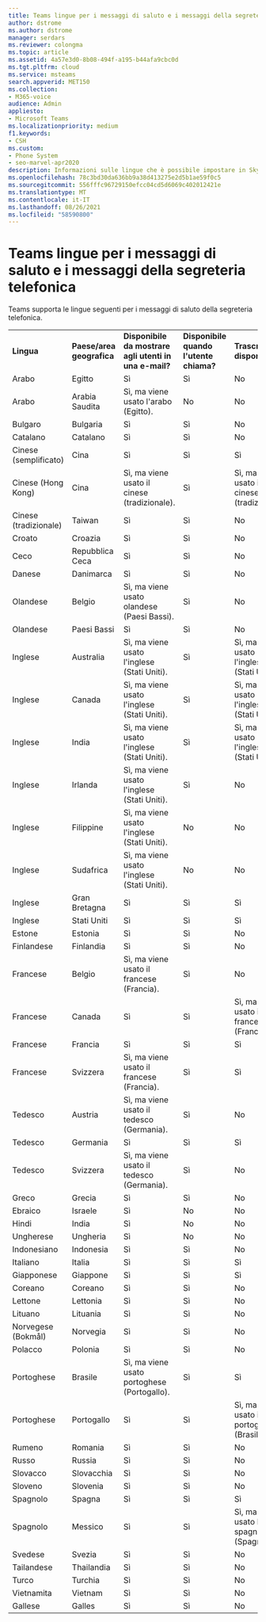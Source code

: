 ```yaml
---
title: Teams lingue per i messaggi di saluto e i messaggi della segreteria telefonica
author: dstrome
ms.author: dstrome
manager: serdars
ms.reviewer: colongma
ms.topic: article
ms.assetid: 4a57e3d0-8b08-494f-a195-b44afa9cbc0d
ms.tgt.pltfrm: cloud
ms.service: msteams
search.appverid: MET150
ms.collection:
- M365-voice
audience: Admin
appliesto:
- Microsoft Teams
ms.localizationpriority: medium
f1.keywords:
- CSH
ms.custom:
- Phone System
- seo-marvel-apr2020
description: Informazioni sulle lingue che è possibile impostare in Skype for Business per i messaggi di sistema predefiniti e i messaggi di saluto della segreteria telefonica.
ms.openlocfilehash: 78c3bd30da636bb9a38d413275e2d5b1ae59f0c5
ms.sourcegitcommit: 556fffc96729150efcc04cd5d6069c402012421e
ms.translationtype: MT
ms.contentlocale: it-IT
ms.lasthandoff: 08/26/2021
ms.locfileid: "58590800"
---
```

# <a name="teams-languages-for-voicemail-greetings-and-messages"></a>Teams lingue per i messaggi di saluto e i messaggi della segreteria telefonica

Teams supporta le lingue seguenti per i messaggi di saluto della segreteria telefonica.
  
||||||
|:-------------|:------------------|:--------------------------------------------|:-------------------------------------|:-----------------------------|
|**Lingua**  |**Paese/area geografica** |**Disponibile da mostrare agli utenti in una e-mail?** |**Disponibile quando l'utente chiama?** |**Trascrizione disponibile?**  |
|Arabo        |Egitto              |Sì                                          |Sì                                   |No  |
|Arabo        |Arabia Saudita       |Sì, ma viene usato l'arabo (Egitto).             |No                                    |No  |
|Bulgaro     |Bulgaria           |Sì                                          |Sì                                   |No  |
|Catalano       |Catalano            |Sì                                          |Sì                                   |No  |
|Cinese (semplificato)   |Cina     |Sì                                          |Sì                                   |Sì |
|Cinese (Hong Kong)    |Cina     |Sì, ma viene usato il cinese (tradizionale).      |Sì                                   |Sì, ma viene usato il cinese (tradizionale). |
|Cinese (tradizionale)  |Taiwan    |Sì                                          |Sì                                   |No  |
|Croato      |Croazia            |Sì                                          |Sì                                   |No  |
|Ceco         |Repubblica Ceca     |Sì                                          |Sì                                   |No  |
|Danese        |Danimarca            |Sì                                          |Sì                                   |No  |
|Olandese         |Belgio            |Sì, ma viene usato olandese (Paesi Bassi).        |Sì                                   |No  |
|Olandese         |Paesi Bassi        |Sì                                          |Sì                                   |No  |
|Inglese       |Australia          |Sì, ma viene usato l'inglese (Stati Uniti).    |Sì                                   |Sì, ma viene usato l'inglese (Stati Uniti). |
|Inglese       |Canada             |Sì, ma viene usato l'inglese (Stati Uniti).    |Sì                                   |Sì, ma viene usato l'inglese (Stati Uniti). |
|Inglese       |India              |Sì, ma viene usato l'inglese (Stati Uniti).    |Sì                                   |Sì, ma viene usato l'inglese (Stati Uniti). |
|Inglese       |Irlanda            |Sì, ma viene usato l'inglese (Stati Uniti).    |Sì                                   |No  |
|Inglese       |Filippine        |Sì, ma viene usato l'inglese (Stati Uniti).    |No                                    |No  |
|Inglese       |Sudafrica       |Sì, ma viene usato l'inglese (Stati Uniti).    |No                                    |No  |
|Inglese       |Gran Bretagna      |Sì                                          |Sì                                   |Sì |
|Inglese       |Stati Uniti      |Sì                                          |Sì                                   |Sì |
|Estone      |Estonia            |Sì                                          |Sì                                   |No  |
|Finlandese       |Finlandia            |Sì                                          |Sì                                   |No  |
|Francese        |Belgio            |Sì, ma viene usato il francese (Francia).            |Sì                                   |No  |
|Francese        |Canada             |Sì                                          |Sì                                   |Sì, ma viene usato il francese (Francia).   |
|Francese        |Francia             |Sì                                          |Sì                                   |Sì |
|Francese        |Svizzera        |Sì, ma viene usato il francese (Francia).            |Sì                                   |Sì |
|Tedesco        |Austria            |Sì, ma viene usato il tedesco (Germania).           |Sì                                   |No  |
|Tedesco        |Germania            |Sì                                          |Sì                                   |Sì |
|Tedesco        |Svizzera        |Sì, ma viene usato il tedesco (Germania).           |Sì                                   |No  |
|Greco         |Grecia             |Sì                                          |Sì                                   |No  |
|Ebraico        |Israele             |Sì                                          |No                                    |No  |
|Hindi         |India              |Sì                                          |No                                    |No  |
|Ungherese     |Ungheria            |Sì                                          |No                                    |No  |
|Indonesiano    |Indonesia          |Sì                                          |Sì                                   |No  |
|Italiano       |Italia              |Sì                                          |Sì                                   |Sì |
|Giapponese      |Giappone              |Sì                                          |Sì                                   |Sì |
|Coreano        |Coreano             |Sì                                          |Sì                                   |No  |
|Lettone       |Lettonia             |Sì                                          |Sì                                   |No  |
|Lituano    |Lituania          |Sì                                          |Sì                                   |No  |
|Norvegese (Bokmål)   |Norvegia      |Sì                                          |Sì                                   |No  |
|Polacco        |Polonia             |Sì                                          |Sì                                   |No  |
|Portoghese    |Brasile             |Sì, ma viene usato portoghese (Portogallo).      |Sì                                   |Sì |
|Portoghese    |Portogallo           |Sì                                          |Sì                                   |Sì, ma viene usato il portoghese (Brasile).  |
|Rumeno      |Romania            |Sì                                          |Sì                                   |No  |
|Russo       |Russia             |Sì                                          |Sì                                   |No  |
|Slovacco        |Slovacchia           |Sì                                          |Sì                                   |No  |
|Sloveno     |Slovenia           |Sì                                          |Sì                                   |No  |
|Spagnolo       |Spagna              |Sì                                          |Sì                                   |Sì |
|Spagnolo       |Messico             |Sì                                          |Sì                                   |Sì, ma viene usato lo spagnolo (Spagna).   |
|Svedese       |Svezia             |Sì                                          |Sì                                   |No  |
|Tailandese          |Thailandia           |Sì                                          |Sì                                   |No  |
|Turco       |Turchia             |Sì                                          |Sì                                   |No  |
|Vietnamita    |Vietnam            |Sì                                          |Sì                                   |No  |
|Gallese         |Galles              |Sì                                          |Sì                                   |No  |

 
